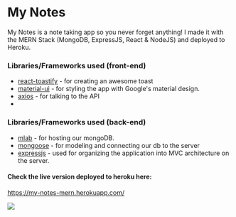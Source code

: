 # My Notes

My Notes is a note taking app so you never forget anything! I made it with the MERN Stack (MongoDB, ExpressJS, React & NodeJS) and deployed to Heroku.

### Libraries/Frameworks used (front-end)
 * [react-toastify](https://www.npmjs.com/package/react-toastify) - for creating an awesome toast
 * [material-ui](https://material-ui.com/) - for styling the app with Google's material design.
 * [axios](https://material-ui.com/) - for talking to the API
 *
 ### Libraries/Frameworks used (back-end) 
* [mlab](https://mlab.com/) - for hosting our mongoDB.
* [mongoose](https://www.npmjs.com/package/mongoose) - for modeling and connecting our db to the server
* [expressjs](https://www.npmjs.com/package/express) - used for organizing the application into MVC architecture on the server.

#### Check the live version deployed to heroku here: 
https://my-notes-mern.herokuapp.com/

![](https://image.prntscr.com/image/TX-9dUZyTJOu29accRBARg.png)
